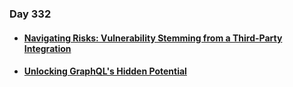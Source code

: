### Day 332

#### [<ul><li>Navigating Risks: Vulnerability Stemming from a Third-Party Integration</ul></li>](https://shubhdeepp.medium.com/navigating-risks-vulnerability-stemming-from-a-third-party-integration-c877d15977d8)
#### [<ul><li>Unlocking GraphQL's Hidden Potential</ul></li>](https://twitter.com/Jayesh25_/status/1728313063823249705)
